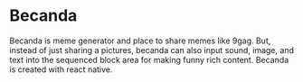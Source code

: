 # Becanda
Becanda is meme generator and place to share memes like 9gag. But, instead of just sharing a pictures, becanda can also input sound, image, and text into the sequenced block area for making funny rich content.
Becanda is created with react native.

